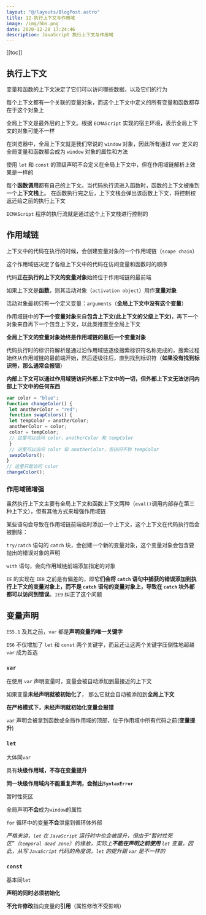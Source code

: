```yaml
---
layout: "@/layouts/BlogPost.astro"
title: 12-执行上下文与作用域
image: /img/hbs.png
date: 2020-12-28 17:24:46
description: JavaScript 执行上下文与作用域
---
```


[[toc]]

## 执行上下文

变量和函数的上下文决定了它们可以访问哪些数据，以及它们的行为

每个上下文都有一个关联的变量对象，而这个上下文中定义的所有变量和函数都存在于这个对象上

全局上下文是最外层的上下文。根据 `ECMAScript` 实现的宿主环境，表示全局上下文的对象可能不一样

在浏览器中，全局上下文就是我们常说的 `window` 对象，因此所有通过 `var` 定义的全局变量和函数都会成为 `window` 对象的属性和方法

使用 `let` 和 `const` 的顶级声明不会定义在全局上下文中，但在作用域链解析上效果是一样的

每个**函数调用**都有自己的上下文。当代码执行流进入函数时，函数的上下文被推到一个**上下文栈**上。 在函数执行完之后，上下文栈会弹出该函数上下文，将控制权返还给之前的执行上下文

`ECMAScript` 程序的执行流就是通过这个上下文栈进行控制的

## 作用域链

上下文中的代码在执行的时候，会创建变量对象的一个作用域链（`scope chain`）

这个作用域链决定了各级上下文中的代码在访问变量和函数时的顺序

代码**正在执行的上下文的变量对象**始终位于作用域链的最前端

如果上下文是**函数**，则其活动对象（`activation object`）用作**变量对象**

活动对象最初只有一个定义变量：`arguments`（**全局上下文中没有这个变量**）

作用域链中的**下一个变量对象**来自**包含上下文(此上下文的父级上下文)**，再下一个对象来自再下一个包含上下文，以此类推直至全局上下文

**全局上下文的变量对象始终是作用域链的最后一个变量对象**

代码执行时的标识符解析是通过沿作用域链逐级搜索标识符名称完成的，搜索过程始终从作用域链的最前端开始，然后逐级往后，直到找到标识符（**如果没有找到标识符，那么通常会报错**）

**内部上下文可以通过作用域链访问外部上下文中的一切，但外部上下文无法访问内部上下文中的任何东西**

```js
var color = "blue";
function changeColor() {
 let anotherColor = "red";
 function swapColors() {
 let tempColor = anotherColor;
 anotherColor = color;
 color = tempColor;
 // 这里可以访问 color、anotherColor 和 tempColor
 }
 // 这里可以访问 color 和 anotherColor，但访问不到 tempColor
 swapColors();
}
// 这里只能访问 color
changeColor(); 
```

### 作用域链增强

虽然执行上下文主要有全局上下文和函数上下文两种（`eval()`调用内部存在第三种上下文），但有其他方式来增强作用域链

某些语句会导致在作用域链前端临时添加一个上下文，这个上下文在代码执行后会被删除：

`try/catch` 语句的 `catch` 块，会创建一个新的变量对象，这个变量对象会包含要抛出的错误对象的声明

`with` 语句，会向作用域链前端添加指定的对象

`IE` 的实现在 `IE8` 之前是有偏差的，即**它们会将 `catch` 语句中捕获的错误添加到执行上下文的变量对象上，而不是 `catch` 语句的变量对象上，导致在 `catch` 块外部都可以访问到错误**。`IE9` 纠正了这个问题

## 变量声明

`ES5.1` 及其之前，`var` 都是**声明变量的唯一关键字**

`ES6` 不仅增加了 `let` 和 `const` 两个关键字，而且还让这两个关键字压倒性地超越 `var` 成为首选

### `var`

在使用 `var` 声明变量时，变量会被自动添加到最接近的上下文

如果变量**未经声明就被初始化了**， 那么它就会自动被添加到**全局上下文**

**在严格模式下，未经声明就初始化变量会报错**

`var` 声明会被拿到函数或全局作用域的顶部，位于作用域中所有代码之前(**变量提升**)

### `let`

大体同`var`

具有**块级作用域，不存在变量提升**

**同一块级作用域内不能重复声明，会抛出`SyntaxError`**

暂时性死区

全局声明**不会**成为`window`的属性

`for` 循环中的变量**不会**泄露到循环体外部

*严格来讲，`let` 在 `JavaScript` 运行时中也会被提升，但由于“暂时性死区”（`temporal dead zone`）的缘故，实际上**不能在声明之前使用** `let` 变量。因此，从写 `JavaScript` 代码的角度说，`let` 的提升跟 `var` 是不一样的*

### `const`

基本同`let`

**声明的同时必须初始化**

**不允许修改**指向变量的**引用**（属性修改不受影响）